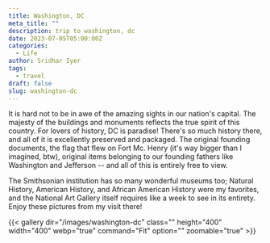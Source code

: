 ```yaml
---
title: Washington, DC
meta_title: ""
description: trip to washington, dc
date: 2023-07-05T05:00:00Z
categories:
  - Life
author: Sridhar Iyer
tags:
  - travel
draft: false
slug: washington-dc
---
```


It is hard not to be in awe of the amazing sights in our nation's capital. The majesty of the buildings and monuments reflects the true spirit of this country. For lovers of history, DC is paradise! There's so much history there, and all of it is excellently preserved and packaged. The original founding documents, the flag that flew on Fort Mc. Henry (it's way bigger than I imagined, btw), original items belonging to our founding fathers like Washington and Jefferson -- and all of this is entirely free to view.

The Smithsonian institution has so many wonderful museums too; Natural History, American History, and African American History were my favorites, and the National Art Gallery itself requires like a week to see in its entirety. Enjoy these pictures from my visit there!

{{< gallery dir="/images/washington-dc" class="" height="400" width="400" webp="true" command="Fit" option="" zoomable="true" >}}

